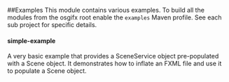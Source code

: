 ##Examples
This module contains various examples. To build all the modules from the osgifx root enable the `examples` Maven profile.
See each sub project for specific details.
#### simple-example
A very basic example that provides a SceneService object pre-populated with a Scene object.
It demonstrates how to inflate an FXML file and use it to populate a Scene object.
